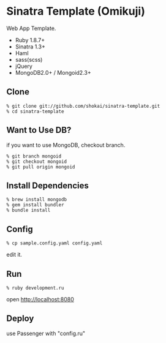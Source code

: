 Sinatra Template (Omikuji)
==========================
Web App Template.

* Ruby 1.8.7+
* Sinatra 1.3+
* Haml
* sass(scss)
* jQuery
* MongoDB2.0+ / Mongoid2.3+


Clone
-----

    % git clone git://github.com/shokai/sinatra-template.git
    % cd sinatra-template


Want to Use DB?
---------------
if you want to use MongoDB, checkout branch.

    % git branch mongoid
    % git checkout mongoid
    % git pull origin mongoid


Install Dependencies
--------------------

    % brew install mongodb
    % gem install bundler
    % bundle install


Config
------

    % cp sample.config.yaml config.yaml

edit it.


Run
---

    % ruby development.ru

open [http://localhost:8080](http://localhost:8080)


Deploy
------
use Passenger with "config.ru"

